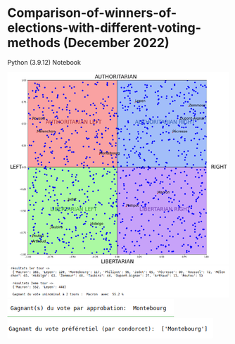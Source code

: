 # Comparison-of-winners-of-elections-with-different-voting-methods (December 2022)

Python (3.9.12) Notebook


![Political Compass](/img/politicalCompass.png?raw=true "Political Compass")
![Vote Uninominal 2 tours](/img/2tours.png?raw=true "Uninominal 2 tours")
![Vote par approbation](/img/approbation.png?raw=true "Vote par approbation")
![Vote preferentiel](/img/preferentielCondorcet.png?raw=true "Vote preferentiel")
